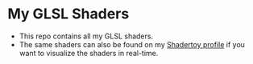 # My GLSL Shaders
- This repo contains all my GLSL shaders.
- The same shaders can also be found on my [Shadertoy profile](https://www.shadertoy.com/user/Munucrafts) if you want to visualize the shaders in real-time.
